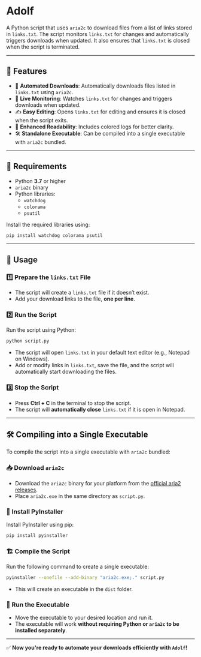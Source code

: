 # Adolf

A Python script that uses `aria2c` to download files from a list of links stored in `links.txt`. The script monitors `links.txt` for changes and automatically triggers downloads when updated. It also ensures that `links.txt` is closed when the script is terminated.

---

## 🚀 Features

- 📂 **Automated Downloads**: Automatically downloads files listed in `links.txt` using `aria2c`.
- 🔄 **Live Monitoring**: Watches `links.txt` for changes and triggers downloads when updated.
- ✍️ **Easy Editing**: Opens `links.txt` for editing and ensures it is closed when the script exits.
- 🎨 **Enhanced Readability**: Includes colored logs for better clarity.
- 🛠️ **Standalone Executable**: Can be compiled into a single executable with `aria2c` bundled.

---

## 📌 Requirements

- Python **3.7** or higher
- `aria2c` binary
- Python libraries:
  - `watchdog`
  - `colorama`
  - `psutil`

Install the required libraries using:

```bash
pip install watchdog colorama psutil
```

---

## 📖 Usage

### 1️⃣ Prepare the `links.txt` File

- The script will create a `links.txt` file if it doesn’t exist.
- Add your download links to the file, **one per line**.

### 2️⃣ Run the Script

Run the script using Python:

```bash
python script.py
```

- The script will open `links.txt` in your default text editor (e.g., Notepad on Windows).
- Add or modify links in `links.txt`, save the file, and the script will automatically start downloading the files.

### 3️⃣ Stop the Script

- Press **Ctrl + C** in the terminal to stop the script.
- The script will **automatically close** `links.txt` if it is open in Notepad.

---

## 🛠️ Compiling into a Single Executable

To compile the script into a single executable with `aria2c` bundled:

### 📥 Download `aria2c`

- Download the `aria2c` binary for your platform from the [official aria2 releases](https://github.com/aria2/aria2/releases).
- Place `aria2c.exe` in the same directory as `script.py`.

### 🔧 Install PyInstaller

Install PyInstaller using pip:

```bash
pip install pyinstaller
```

### 🏗️ Compile the Script

Run the following command to create a single executable:

```bash
pyinstaller --onefile --add-binary "aria2c.exe;." script.py
```

- This will create an executable in the `dist` folder.

### 🚀 Run the Executable

- Move the executable to your desired location and run it.
- The executable will work **without requiring Python or `aria2c` to be installed separately**.

---

✅ **Now you're ready to automate your downloads efficiently with `Adolf`!**
